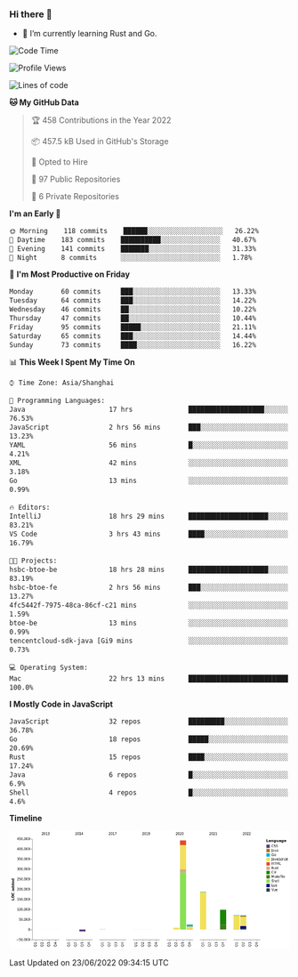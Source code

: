 ### Hi there 👋

- 🌱 I’m currently learning Rust and Go.

<!--START_SECTION:waka-->
![Code Time](http://img.shields.io/badge/Code%20Time-467%20hrs%2035%20mins-blue)

![Profile Views](http://img.shields.io/badge/Profile%20Views-0-blue)

![Lines of code](https://img.shields.io/badge/From%20Hello%20World%20I%27ve%20Written-900%20Thousand%20lines%20of%20code-blue)

**🐱 My GitHub Data** 

> 🏆 458 Contributions in the Year 2022
 > 
> 📦 457.5 kB Used in GitHub's Storage 
 > 
> 💼 Opted to Hire
 > 
> 📜 97 Public Repositories 
 > 
> 🔑 6 Private Repositories  
 > 
**I'm an Early 🐤** 

```text
🌞 Morning    118 commits    ██████░░░░░░░░░░░░░░░░░░░   26.22% 
🌆 Daytime    183 commits    ██████████░░░░░░░░░░░░░░░   40.67% 
🌃 Evening    141 commits    ███████░░░░░░░░░░░░░░░░░░   31.33% 
🌙 Night      8 commits      ░░░░░░░░░░░░░░░░░░░░░░░░░   1.78%

```
📅 **I'm Most Productive on Friday** 

```text
Monday       60 commits     ███░░░░░░░░░░░░░░░░░░░░░░   13.33% 
Tuesday      64 commits     ███░░░░░░░░░░░░░░░░░░░░░░   14.22% 
Wednesday    46 commits     ██░░░░░░░░░░░░░░░░░░░░░░░   10.22% 
Thursday     47 commits     ██░░░░░░░░░░░░░░░░░░░░░░░   10.44% 
Friday       95 commits     █████░░░░░░░░░░░░░░░░░░░░   21.11% 
Saturday     65 commits     ███░░░░░░░░░░░░░░░░░░░░░░   14.44% 
Sunday       73 commits     ████░░░░░░░░░░░░░░░░░░░░░   16.22%

```


📊 **This Week I Spent My Time On** 

```text
⌚︎ Time Zone: Asia/Shanghai

💬 Programming Languages: 
Java                     17 hrs              ███████████████████░░░░░░   76.53% 
JavaScript               2 hrs 56 mins       ███░░░░░░░░░░░░░░░░░░░░░░   13.23% 
YAML                     56 mins             █░░░░░░░░░░░░░░░░░░░░░░░░   4.21% 
XML                      42 mins             ░░░░░░░░░░░░░░░░░░░░░░░░░   3.18% 
Go                       13 mins             ░░░░░░░░░░░░░░░░░░░░░░░░░   0.99%

🔥 Editors: 
IntelliJ                 18 hrs 29 mins      ████████████████████░░░░░   83.21% 
VS Code                  3 hrs 43 mins       ████░░░░░░░░░░░░░░░░░░░░░   16.79%

🐱‍💻 Projects: 
hsbc-btoe-be             18 hrs 28 mins      ████████████████████░░░░░   83.19% 
hsbc-btoe-fe             2 hrs 56 mins       ███░░░░░░░░░░░░░░░░░░░░░░   13.27% 
4fc5442f-7975-48ca-86cf-c21 mins             ░░░░░░░░░░░░░░░░░░░░░░░░░   1.59% 
btoe-be                  13 mins             ░░░░░░░░░░░░░░░░░░░░░░░░░   0.99% 
tencentcloud-sdk-java [Gi9 mins              ░░░░░░░░░░░░░░░░░░░░░░░░░   0.73%

💻 Operating System: 
Mac                      22 hrs 13 mins      █████████████████████████   100.0%

```

**I Mostly Code in JavaScript** 

```text
JavaScript               32 repos            █████████░░░░░░░░░░░░░░░░   36.78% 
Go                       18 repos            █████░░░░░░░░░░░░░░░░░░░░   20.69% 
Rust                     15 repos            ████░░░░░░░░░░░░░░░░░░░░░   17.24% 
Java                     6 repos             █░░░░░░░░░░░░░░░░░░░░░░░░   6.9% 
Shell                    4 repos             █░░░░░░░░░░░░░░░░░░░░░░░░   4.6%

```


**Timeline**

![Chart not found](https://raw.githubusercontent.com/elton/elton/main/charts/bar_graph.png) 


 Last Updated on 23/06/2022 09:34:15 UTC
<!--END_SECTION:waka-->

<!--
**elton/elton** is a ✨ _special_ ✨ repository because its `README.md` (this file) appears on your GitHub profile.

Here are some ideas to get you started:

- 🔭 I’m currently working on ...
- 🌱 I’m currently learning ...
- 👯 I’m looking to collaborate on ...
- 🤔 I’m looking for help with ...
- 💬 Ask me about ...
- 📫 How to reach me: ...
- 😄 Pronouns: ...
- ⚡ Fun fact: ...
-->
